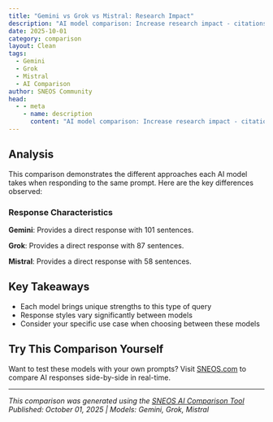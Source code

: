 ```yaml
---
title: "Gemini vs Grok vs Mistral: Research Impact"
description: "AI model comparison: Increase research impact - citations, outreach, alt-metrics..."
date: 2025-10-01
category: comparison
layout: Clean
tags:
  - Gemini
  - Grok
  - Mistral
  - AI Comparison
author: SNEOS Community
head:
  - - meta
    - name: description
      content: "AI model comparison: Increase research impact - citations, outreach, alt-metrics..."
---
```


<ChatComparison
  title="Gemini vs Grok vs Mistral: Research Impact"
  prompt="Increase research impact - citations, outreach, alt-metrics"
  :responses='{
    "Gemini": "Okay, let\u0027s break down how to increase research impact across various metrics: citations, outreach, and altmetrics. We\u0027ll focus on actionable strategies and best practices.\n\n**I. Increasing Citations (The Foundation of Impact)**\n\n*   **A. Quality Research is Paramount:**\n\n    *   **Novelty and Significance:** Is your research answering an important question, filling a gap in the literature, or offering a new perspective?  Impact starts with solid, original work.\n    *   **Rigorous Methodology:**  Ensure your methods are sound, reproducible, and well-documented.  Transparency builds trust.\n    *   **Clear and Concise Writing:**  Make your research accessible.  Avoid jargon when possible, and use clear, logical organization.\n\n*   **B. Strategic Publication Choices:**\n\n    *   **Target High-Impact Journals:**  Research journals with a strong reputation and a wide readership in your field. Use journal citation reports to find these journals.\n    *   **Open Access (OA) Publication:**  OA articles are generally cited more often. Consider publishing in open access journals or making your accepted manuscript available in a repository (check copyright policies). Hybrid OA can also be a good strategy.\n    *   **Timeliness:**  Publish your findings promptly to stay ahead of the curve and contribute to the current discussions.\n\n*   **C.  Post-Publication Promotion and Networking:**\n\n    *   **Self-Citation (Judiciously):**  If your current research builds upon previous work, cite your relevant publications.  Do this ethically and sparingly.  The primary focus should always be on citing the most relevant work, regardless of authorship.\n    *   **Promote Your Work:**\n        *   **Institutional Repository:** Upload your paper. Most universities have these.\n        *   **ResearchGate, Academia.edu:** Create profiles and share your publications.\n        *   **Social Media:** Share your research on platforms like Twitter, LinkedIn, and Facebook. Use relevant hashtags. Engage in discussions.\n        *   **Personal Website/Blog:**  Create a website or blog to showcase your research.\n        *   **Email your network:** If you have a mailing list of contacts, alert them to your paper\u0027s publication.\n    *   **Conference Presentations:**  Present your work at relevant conferences. This is a great way to get feedback and network with other researchers.\n    *   **Networking and Collaboration:**\n        *   **Attend Conferences and Workshops:**  Engage with researchers in your field.\n        *   **Collaborate with Other Researchers:** Co-authored papers often receive more citations.\n        *   **Join Relevant Associations:**  Participate in the activities of professional associations.\n    *   **Make your data and code publicly available (if appropriate).** This enhances reproducibility and can lead to others using your work.\n\n*   **D.  Search Engine Optimization (SEO) for Research:**\n\n    *   **Keywords:**  Use relevant keywords throughout your paper, especially in the title, abstract, and keywords section.  Consider what terms researchers would use to search for your work.\n    *   **Abstract Quality:**  Write a clear, concise, and informative abstract. This is often the first thing researchers will read.\n    *   **Persistent Identifiers (PIDs):**  Ensure your publications have DOIs (Digital Object Identifiers).  Use ORCID to connect your publications to your researcher profile.\n    *   **Alt text for images:** Make sure to add alt text to all images, charts and graphs.\n\n**II. Increasing Outreach (Extending Beyond Academia)**\n\n*   **A.  Identify Your Target Audience(s):**\n\n    *   Who would benefit from your research beyond academics? Policymakers? Industry professionals?  The general public?  Knowing your audience shapes your outreach strategy.\n\n*   **B.  Translate Your Research:**\n\n    *   **Plain Language Summaries:**  Create summaries of your research in non-technical language.\n    *   **Infographics:**  Use visuals to communicate complex information.\n    *   **Videos:**  Create short videos explaining your research.\n    *   **Blog Posts:**  Write blog posts about your research for a wider audience.\n\n*   **C.  Outreach Channels:**\n\n    *   **Press Releases:**  Work with your university\u0027s media relations office to issue press releases about significant findings.\n    *   **Media Interviews:**  Be willing to be interviewed by journalists and other media outlets.\n    *   **Policy Briefs:**  Summarize your research for policymakers.\n    *   **Public Lectures and Workshops:**  Share your research with the public.\n    *   **Citizen Science Projects:**  Involve the public in your research.\n    *   **Engagement with Industry:**  Present your work at industry conferences or directly to relevant companies.\n    *   **Social Media (Targeted):**  Use social media to reach specific audiences (e.g., LinkedIn for industry professionals, Twitter for academics and policymakers).\n    *   **Engage with community groups:** Find local community groups that would find your research helpful, and reach out.\n\n*   **D.  Building Relationships:**\n\n    *   **Engage with stakeholders:** Regularly communicate and get feedback from individuals who would be affected by your research.\n    *   **Attend relevant meetings:** Go to meetings and forums to share your work with a broader audience.\n    *   **Follow and engage with relevant thought leaders on social media.**\n\n**III.  Increasing Altmetrics (Measuring Broader Impact)**\n\n*   **A.  Understand Altmetrics:**\n\n    *   Altmetrics are alternative metrics that measure the impact of research based on online activity, such as mentions in news articles, blog posts, social media shares, policy documents, and Wikipedia articles. They offer a broader and more immediate view of impact than traditional citation counts.\n\n*   **B.  Strategies to Boost Altmetrics:**\n\n    *   **Promote Your Work on Social Media:**  Share your publications on Twitter, Facebook, LinkedIn, etc.  Use relevant hashtags to increase visibility.\n    *   **Encourage Discussion:**  Ask questions and invite feedback on your research on social media.\n    *   **Engage with News Media:**  Work with your university\u0027s media relations office to get your research covered in the news.\n    *   **Blog About Your Research:**  Write blog posts about your research for a wider audience.\n    *   **Contribute to Wikipedia:**  If appropriate, cite your research in Wikipedia articles.\n    *   **Share Your Data and Code:**  Make your data and code publicly available.\n    *   **Monitor Altmetrics:**  Use tools like Altmetric.com or Plum Analytics to track the altmetrics for your publications.\n    *   **Cite preprints:** If your field uses preprints, cite them in your work.  This shows that you\u0027re up to date with research.\n    *   **Policy mentions:** Encourage policy makers and thought leaders to cite your work.\n\n**IV. General Tips and Best Practices**\n\n*   **Consistency:**  Impact building is an ongoing process.  Be consistent with your promotional activities and networking efforts.\n*   **Persistence:** Don\u0027t get discouraged if you don\u0027t see results immediately. It takes time to build impact.\n*   **Ethical Practices:**  Always promote your research ethically and avoid spamming or gaming the system.\n*   **Track Your Progress:**  Monitor your citation counts, altmetrics, and outreach activities to see what\u0027s working and what\u0027s not.\n*   **Be Open to Feedback:**  Listen to feedback from other researchers, policymakers, and the public.  Use this feedback to improve your research and outreach efforts.\n*   **Collaboration:** Work together with other researchers and experts in order to develop more innovative approaches.\n\nBy implementing these strategies, you can significantly increase the impact of your research and reach a wider audience. Good luck!\n",
    "Grok": "Increasing research impact is a multifaceted endeavor that involves enhancing the visibility, accessibility, and relevance of your work to both academic and non-academic audiences. Research impact is often measured through citations, outreach efforts, and alternative metrics (alt-metrics) that capture broader engagement. Below are actionable strategies to boost your research impact across these areas:\n\n---\n\n### 1. Maximize Citations\nCitations are a traditional measure of academic impact. To increase the likelihood of your research being cited, focus on the following:\n\n#### a. Publish in High-Impact Journals or Repositories\n- Target reputable, high-impact journals in your field that align with your research topic. Use tools like **Journal Citation Reports (JCR)** or **Scopus** to identify well-cited journals.\n- Consider open-access journals or repositories (e.g., arXiv, PubMed Central, or institutional repositories) to increase accessibility, as open-access articles are often cited more frequently due to wider availability.\n- If your field allows, publish preprints to get early visibility and feedback.\n\n#### b. Write Clear, Accessible, and Impactful Papers\n- Craft clear and concise titles, abstracts, and keywords to improve discoverability in search engines and databases like Google Scholar, PubMed, or Web of Science.\n- Highlight the novelty and significance of your work in the introduction and discussion sections to attract interest from other researchers.\n- Use structured formats (e.g., IMRAD: Introduction, Methods, Results, and Discussion) to make your paper reader-friendly.\n\n#### c. Collaborate and Network\n- Co-author papers with researchers who are well-cited or from diverse institutions to expand the reach of your work.\n- Present your research at conferences, workshops, and seminars to network with peers who may cite your work.\n- Engage in interdisciplinary collaborations to appeal to a broader audience across fields.\n\n#### d. Self-Promote Ethically\n- Share your publications on academic platforms like **ResearchGate**, **Academia.edu**, or **Google Scholar** profiles.\n- Cite your own relevant previous work (self-citation) where appropriate to guide readers to related research.\n\n#### e. Optimize for Searchability\n- Use consistent author names (e.g., register for an **ORCID ID**) to ensure all your work is attributed to you.\n- Include relevant and specific keywords to improve discoverability in academic search engines.\n\n---\n\n### 2. Enhance Outreach\nOutreach involves disseminating your research beyond academia to policymakers, industry, practitioners, and the public. This can indirectly boost citations and alt-metrics by increasing awareness.\n\n#### a. Communicate with Non-Academic Audiences\n- Write **plain-language summaries** or blogs about your research for general audiences on platforms like Medium, The Conversation, or your institutional website.\n- Create infographics, videos, or podcasts summarizing key findings (tools like Canva or Audacity can help).\n- Engage with journalists or media outlets to feature your research in news articles or interviews.\n\n#### b. Leverage Social Media\n- Share your research on platforms like **Twitter (X)** (using relevant hashtags), **LinkedIn**, or field-specific forums.\n- Join or create online communities related to your research area to discuss and share your findings.\n- Tag co-authors, institutions, or funding agencies when sharing to amplify reach.\n\n#### c. Engage with Stakeholders\n- Present your findings to policymakers, industry professionals, or community groups through workshops, webinars, or public talks.\n- Tailor your communication to address real-world problems or applications of your research.\n\n#### d. Develop Public Engagement Activities\n- Organize or participate in public lectures, science festivals, or citizen science projects to raise awareness of your work.\n- Collaborate with schools, museums, or NGOs to create educational content based on your research.\n\n---\n\n### 3. Boost Alt-Metrics\nAlt-metrics (alternative metrics) capture the broader impact of your research through online engagement, such as downloads, social media mentions, policy citations, and media coverage. Tools like **Altmetric.com** or **PlumX Metrics** can help you track these.\n\n#### a. Share Your Work on Multiple Platforms\n- Upload your research to repositories like **Zenodo**, **Figshare**, or **Mendeley Data** to track downloads and views.\n- Share datasets, code, or supplementary materials to encourage reuse and engagement (use platforms like GitHub for code).\n- Post about your research on social media and academic networking sites to generate buzz and track mentions.\n\n#### b. Engage with Online Communities\n- Actively participate in discussions on platforms like **Reddit** (e.g., in subreddits like r/science) or **Stack Exchange** to share your expertise and link to your work.\n- Respond to comments or questions about your research online to build a community around your findings.\n\n#### c. Monitor and Promote Media Coverage\n- Use tools like **Google Alerts** to track mentions of your research in the news or blogs.\n- If your work is covered by the media, share these articles on your social media or personal website to increase visibility.\n\n#### d. Contribute to Policy and Practice\n- Write policy briefs or white papers based on your research and share them with relevant organizations or government bodies.\n- Track citations in policy documents using tools like Altmetric or Overton.io to measure societal impact.\n\n---\n\n### 4. Build a Strong Online Presence\nA robust online presence helps amplify all aspects of research impact (citations, outreach, and alt-metrics).\n\n#### a. Create a Personal or Lab Website\n- Build a simple website using platforms like WordPress, Wix, or Google Sites to showcase your publications, projects, and achievements.\n- Include links to your publications, preprints, datasets, and media coverage.\n\n#### b. Maintain Active Profiles on Academic Platforms\n- Regularly update profiles on **Google Scholar**, **ResearchGate**, **ORCID**, and **Publons** to display your latest work and track metrics.\n- Engage with others by commenting on or endorsing their work to build connections.\n\n#### c. Use Analytics to Refine Strategies\n- Track the performance of your shared content using tools like Altmetric, Google Analytics (for websites), or social media insights.\n- Focus on platforms or strategies that yield the most engagement and adjust accordingly.\n\n---\n\n### 5. Foster Long-Term Impact\n- **Mentor Students and Early-Career Researchers**: Encourage them to cite and build upon your work.\n- **Apply for Awards or Recognition**: Winning awards or being featured in prominent lists increases visibility.\n- **Secure Funding for Impactful Projects**: Funding agencies often value impact; use grants to expand the reach of your research.\n\n---\n\nBy combining these strategies, you can systematically increase the visibility and impact of your research. Focus on a few areas initially (e.g., optimizing publications for citations and building an online presence), then expand to broader outreach and alt-metrics as your network grows. Which area would you like to dive deeper into?",
    "Mistral": "Increasing the impact of your research involves a multi-faceted approach that includes enhancing citations, effective outreach, and leveraging alt-metrics. Here are some strategies to help you achieve these goals:\n\n### Increasing Citations\n\n1. **High-Quality Publications**:\n   - Publish in reputable, high-impact journals.\n   - Ensure your research is rigorous, novel, and addresses significant questions in your field.\n\n2. **Open Access**:\n   - Make your research openly accessible. This can be done through open access journals, preprint servers, or institutional repositories.\n\n3. **Clear and Concise Writing**:\n   - Write clearly and concisely to make your research accessible to a broader audience.\n   - Use plain language summaries and abstracts to attract readers.\n\n4. **Networking and Collaboration**:\n   - Collaborate with other researchers, especially those who are well-cited in your field.\n   - Present your work at conferences and workshops to gain visibility.\n\n5. **Self-Citation**:\n   - Cite your previous work where relevant, but avoid excessive self-citation.\n\n6. **Promote Your Work**:\n   - Share your publications on academic social networks like ResearchGate, Academia.edu, and Mendeley.\n   - Use social media platforms like Twitter, LinkedIn, and Facebook to promote your research.\n\n### Effective Outreach\n\n1. **Social Media**:\n   - Use platforms like Twitter, LinkedIn, and Facebook to share updates, findings, and links to your publications.\n   - Engage with your audience by responding to comments and questions.\n\n2. **Blogging and Websites**:\n   - Start a blog or create a personal website to share your research, insights, and updates.\n   - Write guest posts for popular blogs in your field.\n\n3. **Press Releases and Media Coverage**:\n   - Work with your institution\u0027s press office to issue press releases.\n   - Reach out to journalists and media outlets to cover your research.\n\n4. **Public Engagement**:\n   - Participate in public lectures, science cafes, and community events.\n   - Engage with the public through science communication platforms like The Conversation.\n\n5. **Email Newsletters**:\n   - Create an email newsletter to keep your audience updated on your latest research and publications.\n\n### Leveraging Alt-Metrics\n\n1. **Track Alt-Metrics**:\n   - Use tools like Altmetric, PlumX, and Impactstory to track the online impact of your research.\n   - Monitor mentions, shares, and downloads of your work.\n\n2. **Engage with Online Communities**:\n   - Participate in online forums, discussion groups, and social media communities related to your field.\n   - Share your research and engage in discussions to increase visibility.\n\n3. **Create Multimedia Content**:\n   - Develop videos, infographics, and podcasts to explain your research in an engaging way.\n   - Share these multimedia resources on platforms like YouTube, Vimeo, and SoundCloud.\n\n4. **Use ResearchGate and Academia.edu**:\n   - Share your publications and engage with other researchers on these platforms.\n   - Monitor the number of reads, downloads, and citations.\n\n5. **Collaborate with Influencers**:\n   - Collaborate with influential researchers, bloggers, and social media personalities in your field to amplify your reach.\n\n### Additional Tips\n\n1. **SEO Optimization**:\n   - Optimize your research articles and blog posts for search engines to increase visibility.\n   - Use relevant keywords and meta descriptions.\n\n2. **Consistent Branding**:\n   - Maintain a consistent online presence with a professional profile picture, bio, and links to your work.\n   - Use the same handle or username across different platforms.\n\n3. **Feedback and Improvement**:\n   - Seek feedback from peers and the public to improve your research and communication strategies.\n   - Continuously refine your approach based on the feedback and metrics you gather.\n\nBy implementing these strategies, you can significantly enhance the impact of your research, increase citations, and effectively engage with a broader audience."
  }'
  published-date="12:23"
/>

## Analysis

This comparison demonstrates the different approaches each AI model takes when responding to the same prompt. Here are the key differences observed:

### Response Characteristics

**Gemini**: Provides a direct response with 101 sentences. 

**Grok**: Provides a direct response with 87 sentences. 

**Mistral**: Provides a direct response with 58 sentences. 

## Key Takeaways

- Each model brings unique strengths to this type of query
- Response styles vary significantly between models
- Consider your specific use case when choosing between these models

## Try This Comparison Yourself

Want to test these models with your own prompts? Visit [SNEOS.com](https://sneos.com) to compare AI responses side-by-side in real-time.

---

*This comparison was generated using the [SNEOS AI Comparison Tool](https://sneos.com)*
*Published: October 01, 2025 | Models: Gemini, Grok, Mistral*
